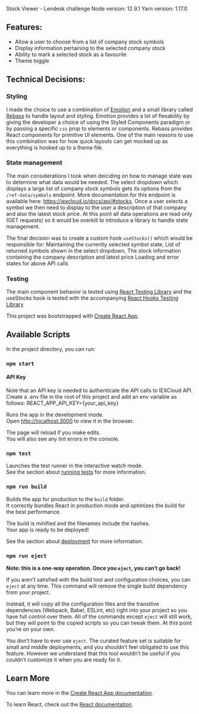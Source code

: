 

Stock Viewer - Lendesk challenge
Node version: 12.9.1
Yarn version: 1.17.0

## Features:
  * Allow a user to choose from a list of company stock symbols
  * Display information pertaining to the selected company stock
  * Ability to mark a selected stock as a favourite
  * Theme toggle

## Technical Decisions:
  ### Styling
  I made the choice to use a combination of [Emotion](https://github.com/emotion-js/emotion) 
  and a small library called [Rebass](https://rebassjs.org/) to handle layout and styling.
  Emotion provides a lot of flexability by giving the developer a choice of using the Styled Components 
  paradigm or by passing a specific `css` prop to elements or components.
  Rebass provides React components for primitive UI elements.
  One of the main reasons to use this combination was for how quick layouts can get mocked up as everything is hooked up to a theme file.

  ### State management
  The main considerations I took when deiciding on how to manage state was to determine what data would be needed. 
  The select dropdown which displays a large list of company stock symbols gets its options from the `/ref-data/symbols` endpoint. More documentation for this endpoint is available here: https://iexcloud.io/docs/api/#stocks.
  Once a user selects a symbol we then need to display to the user a description of that company and also the latest stock price. At this point all data operations are read only (GET requests) so it would be overkill to introduce a library to handle state management.

  The final decision was to create a custom hook `useStocks()` which would be responsible for:
    Maintaining the currently selected symbol state,
    List of returned symbols shown in the select dropdown,
    The stock information containing the company description and latest price
    Loading and error states for above API calls

  ### Testing
  The main component behavior is tested using [React Testing Library](https://github.com/testing-library/react-testing-library) and the useStocks hook is tested with the accompanying [React Hooks Testing Library](https://github.com/testing-library/react-hooks-testing-library)


This project was bootstrapped with [Create React App](https://github.com/facebook/create-react-app).

## Available Scripts

In the project directory, you can run:

### `npm start`

#### API Key
Note that an API key is needed to authenticate the API calls to IEXCloud API.
Create a .env file in the root of this project and add an env variable as follows:
  REACT_APP_API_KEY={your_api_key}

Runs the app in the development mode.<br>
Open [http://localhost:3000](http://localhost:3000) to view it in the browser.

The page will reload if you make edits.<br>
You will also see any lint errors in the console.

### `npm test`

Launches the test runner in the interactive watch mode.<br>
See the section about [running tests](https://facebook.github.io/create-react-app/docs/running-tests) for more information.

### `npm run build`

Builds the app for production to the `build` folder.<br>
It correctly bundles React in production mode and optimizes the build for the best performance.

The build is minified and the filenames include the hashes.<br>
Your app is ready to be deployed!

See the section about [deployment](https://facebook.github.io/create-react-app/docs/deployment) for more information.

### `npm run eject`

**Note: this is a one-way operation. Once you `eject`, you can’t go back!**

If you aren’t satisfied with the build tool and configuration choices, you can `eject` at any time. This command will remove the single build dependency from your project.

Instead, it will copy all the configuration files and the transitive dependencies (Webpack, Babel, ESLint, etc) right into your project so you have full control over them. All of the commands except `eject` will still work, but they will point to the copied scripts so you can tweak them. At this point you’re on your own.

You don’t have to ever use `eject`. The curated feature set is suitable for small and middle deployments, and you shouldn’t feel obligated to use this feature. However we understand that this tool wouldn’t be useful if you couldn’t customize it when you are ready for it.

## Learn More

You can learn more in the [Create React App documentation](https://facebook.github.io/create-react-app/docs/getting-started).

To learn React, check out the [React documentation](https://reactjs.org/).
